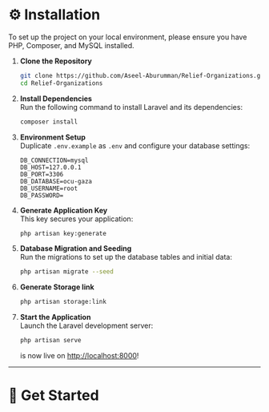 # ⚙️ Installation

To set up the project on your local environment, please ensure you have PHP, Composer, and MySQL installed.

1. **Clone the Repository**

    ```bash
    git clone https://github.com/Aseel-Aburumman/Relief-Organizations.git
    cd Relief-Organizations
    ```

2. **Install Dependencies**  
   Run the following command to install Laravel and its dependencies:

    ```bash
    composer install

    ```

3. **Environment Setup**  
   Duplicate `.env.example` as `.env` and configure your database settings:

    ```plaintext
    DB_CONNECTION=mysql
    DB_HOST=127.0.0.1
    DB_PORT=3306
    DB_DATABASE=ocu-gaza
    DB_USERNAME=root
    DB_PASSWORD=
    ```

4. **Generate Application Key**  
   This key secures your application:

    ```bash
    php artisan key:generate
    ```

5. **Database Migration and Seeding**  
   Run the migrations to set up the database tables and initial data:

    ```bash
    php artisan migrate --seed
    ```

6. **Generate Storage link**

    ```bash
    php artisan storage:link
    ```

7. **Start the Application**  
   Launch the Laravel development server:

    ```bash
    php artisan serve
    ```

    is now live on [http://localhost:8000](http://localhost:8000)!

---

# 🎉 Get Started
